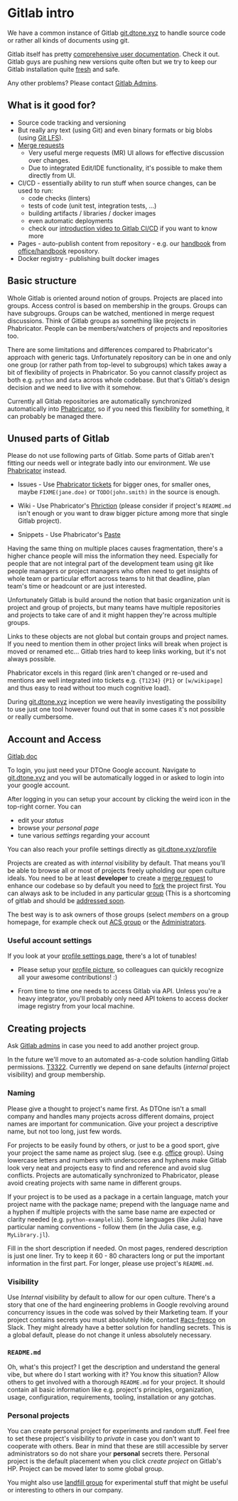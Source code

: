 # Gitlab intro

We have a common instance of Gitlab [git.dtone.xyz](https://git.dtone.xyz) to handle source code or rather all kinds of documents using git.

Gitlab itself has pretty [comprehensive user documentation](https://docs.gitlab.com/ce/user/index.html). Check it out. Gitlab guys are pushing new versions quite often but we try to keep our Gitlab installation quite [fresh](https://git.dtone.xyz/help) and safe.

Any other problems? Please contact [Gitlab Admins](mailto:gitlab-admins@dtone.com).

## What is it good for?

* Source code tracking and versioning
* But really any text (using Git) and even binary formats or big blobs (using [Git LFS](https://git-lfs.github.com/)).
* [Merge requests](merge-requests)
  * Very useful merge requests (MR) UI allows for effective discussion over changes.
  * Due to integrated Edit/IDE functionality, it's possible to make them directly from UI.
* CI/CD - essentially ability to run stuff when source changes, can be used to run:
  * code checks (linters)
  * tests of code (unit test, integration tests, ...)
  * building artifacts / libraries / docker images
  * even automatic deployments
  * check our [introduction video to Gitlab CI/CD](https://drive.google.com/file/d/1X_kESdwmQksc3KIj1uJC7lz9J5MUQoE0/view) if you want to know more
* Pages - auto-publish content from repository - e.g. our [handbook](https://handbook.dtone.engineering) from [office/handbook](https://git.dtone.xyz/office/handbook) repository.
* Docker registry - publishing built docker images

## Basic structure

Whole Gitlab is oriented around notion of groups. Projects are placed into groups. Access control is based on membership in the groups. Groups can have subgroups. Groups can be watched, mentioned in merge request discussions. Think of Gitlab groups as something like projects in Phabricator. People can be members/watchers of projects and repositories too.

There are some limitations and differences compared to Phabricator's approach with generic tags. Unfortunately repository can be in one and only one group (or rather path from top-level to subgroups) which takes away a bit of flexibility of projects in Phabricator. So you cannot classify project as both e.g. `python` and `data` across whole codebase. But that's Gitlab's design decision and we need to live with it somehow.

Currently all Gitlab repositories are automatically synchronized automatically into [Phabricator](https://phabricator.dtone.com/diffusion/), so if you need this flexibility for something, it can probably be managed there.

## Unused parts of Gitlab

Please do not use following parts of Gitlab. Some parts of Gitlab aren't fitting our needs well or integrate badly into our environment. We use [Phabricator](https://phabricator.dtone.com) instead.

* Issues - Use [Phabricator tickets](https://phabricator.dtone.com/) for bigger ones, for smaller ones, maybe `FIXME(jane.doe)` or `TODO(john.smith)` in the source is enough.

* Wiki - Use Phabricator's [Phriction](https://phabricator.dtone.com/w/) (please consider if project's `README.md` isn't enough or you want to draw bigger picture among more that single Gitlab project).

* Snippets - Use Phabricator's [Paste](https://phabricator.dtone.com/paste/)

Having the same thing on multiple places causes fragmentation, there's a higher chance people will miss the information they need. Especially for people that are not integral part of the development team using git like people managers or project managers who often need to get insights of whole team or particular effort across teams to hit that deadline, plan team's time or headcount or are just interested.

Unfortunately Gitlab is build around the notion that basic organization unit is project and group of projects, but many teams have multiple repositories and projects to take care of and it might happen they're across multiple groups.

Links to these objects are not global but contain groups and project names. If you need to mention them in other project links will break when project is moved or renamed etc... Gitlab tries hard to keep links working, but it's not
always possible.

Phabricator excels in this regard (link aren't changed or re-used and mentions are well integrated into tickets e.g. `{T1234}` `{P1}` or `[w/wikipage]` and thus easy to read without too much cognitive load).

During [git.dtone.xyz](https://git.dtone.xyz/) inception we were heavily investigating the possibility to use just one tool however found out that in some cases it's not possible or really cumbersome.

## Account and Access

[Gitlab doc](https://docs.gitlab.com/ce/user/profile/)

To login, you just need your DTOne Google account. Navigate to [git.dtone.xyz](https://git.dtone.xyz) and you will be automatically logged in or asked to login into your google account.

After logging in you can setup your account by clicking the weird icon in the top-right corner. You can

* edit your _status_
* browse your _personal page_
* tune various _settings_ regarding your account

You can also reach your profile settings directly as [git.dtone.xyz/profile](https://git.dtone.xyz/profile)

Projects are created as with _internal_ visibility by default. That means you'll be able to browse all or most of projects freely upholding our open culture ideals. You need to be at least __developer__ to create a [merge request](#merge-requests-mr) to enhance our codebase so by default you need to [fork](https://docs.gitlab.com/ce/workflow/forking_workflow.html#creating-a-fork) the project first. You can always ask to be included in any particular [group](https://git.dtone.xyz/explore/groups) (This is a shortcoming of gitlab and should be [addressed soon](https://phabricator.dtone.com/T3322).

The best way is to ask owners of those groups (select _members_ on a group homepage, for example check out [ACS group](https://git.dtone.xyz/groups/acs/-/group_members) or the [Administrators](mailto:gitlab-admins@dtone.com).

### Useful account settings

If you look at your [profile settings page](https://git.dtone.xyz/profile), there's a lot of tunables!

* Please setup your [profile picture](https://git.dtone.xyz/profile), so colleagues can quickly recognize all your awesome contributions! :)

* From time to time one needs to access Gitlab via API. Unless you're a heavy integrator, you'll probably only need API tokens to access docker image registry from your local machine.

## Creating projects

Ask [Gitlab admins](mailto:gitlab-admins@dtone.com) in case you need to add another project group.

In the future we'll move to an automated as-a-code solution handling Gitlab permissions. [T3322](https://phabricator.dtone.com/T3322). Currently we depend on sane defaults (_internal_ project visibility) and group membership.

### Naming

Please give a thought to project's name first. As DTOne isn't a small company and handles many projects across different domains, project names are important for communication. Give your project a descriptive name, but not too long, just few
words.

For projects to be easily found by others, or just to be a good sport, give your project the same name as project slug. (see e.g. [office](https://git.dtone.xyz/office) group). Using lowercase letters and numbers with underscores and hyphens make Gitlab look very neat and projects easy to find and reference and avoid slug conflicts. Projects are automatically synchronized to Phabricator, please avoid creating projects with same name in different groups.

If your project is to be used as a package in a certain language, match your project name with the package name; prepend with the language name and a hyphen if multiple projects with the same base name are expected or clarity needed (e.g. `python-examplelib`). Some languages (like Julia) have particular naming conventions - follow them (in the Julia case, e.g. `MyLibrary.jl`).

Fill in the short description if needed. On most pages, rendered description is just one liner. Try to keep it 60 - 80 characters long or put the important information in the first part. For longer, please use project's `README.md`.

### Visibility

Use _Internal_ visibility by default to allow for our open culture. There's a story that one of the hard engineering problems in Google revolving around concurrency issues in the code was solved by their Marketing team. If your project contains secrets you must absolutely hide, contact [#acs-fresco](https://app.slack.com/client/TH44CUB2M/CKJVCEC4E) on Slack. They might already have a better solution for handling secrets. This is a global default, please do not change it unless absolutely necessary.

### `README.md`

Oh, what's this project? I get the description and understand the general vibe, but where do I start working with it? You know this situation? Allow others to get involved with a thorough `README.md` for your project. It should contain all basic information like e.g. project's principles, organization, usage, configuration, requirements, tooling, installation or any gotchas.

### Personal projects

You can create personal project for experiments and random stuff. Feel free to set these project's visibility to _private_ in case you don't want to cooperate with others. Bear in mind that these are still accessible by server administrators so do not share your **personal** secrets there. Personal project is the default placement when you click _create project_ on Gitlab's HP. Project can be moved later to some global group.

You might also use [landfill group](https://git.dtone.xyz/landfill) for experimental stuff that might be useful or interesting to others in our company.